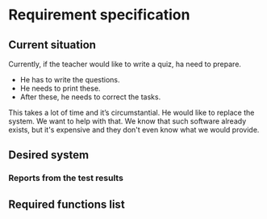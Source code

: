# Requirement specification
## Current situation

Currently, if the teacher would like to write a quiz, ha need to prepare. 

* He has to write the questions. 
* He needs to print these.
* After these, he needs to correct the tasks.

This takes a lot of time and it’s circumstantial. He would like to replace the system. We want to help with that. We know that such software already exists, but it's expensive and they don't even know what we would provide.

## Desired system
### Reports from the test results
## Required functions list
